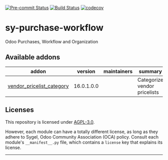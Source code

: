 
<!-- /!\ Non OCA Context : Set here the badge of your runbot / runboat instance. -->
[![Pre-commit Status](https://github.com/sygel-technology/sy-purchase-workflow/actions/workflows/pre-commit.yml/badge.svg?branch=16.0)](https://github.com/sygel-technology/sy-purchase-workflow/actions/workflows/pre-commit.yml?query=branch%3A16.0)
[![Build Status](https://github.com/sygel-technology/sy-purchase-workflow/actions/workflows/test.yml/badge.svg?branch=16.0)](https://github.com/sygel-technology/sy-purchase-workflow/actions/workflows/test.yml?query=branch%3A16.0)
[![codecov](https://codecov.io/gh/sygel-technology/sy-purchase-workflow/branch/16.0/graph/badge.svg)](https://codecov.io/gh/sygel-technology/sy-purchase-workflow)
<!-- /!\ Non OCA Context : Set here the badge of your translation instance. -->

<!-- /!\ do not modify above this line -->

# sy-purchase-workflow

Odoo Purchases, Workflow and Organization

<!-- /!\ do not modify below this line -->

<!-- prettier-ignore-start -->

[//]: # (addons)

Available addons
----------------
addon | version | maintainers | summary
--- | --- | --- | ---
[vendor_pricelist_category](vendor_pricelist_category/) | 16.0.1.0.0 |  | Categorize vendor pricelists

[//]: # (end addons)

<!-- prettier-ignore-end -->

## Licenses

This repository is licensed under [AGPL-3.0](LICENSE).

However, each module can have a totally different license, as long as they adhere to Sygel, Odoo Community Association (OCA)
policy. Consult each module's `__manifest__.py` file, which contains a `license` key
that explains its license.

----
<!-- /!\ Non OCA Context : Set here the full description of your organization. -->
